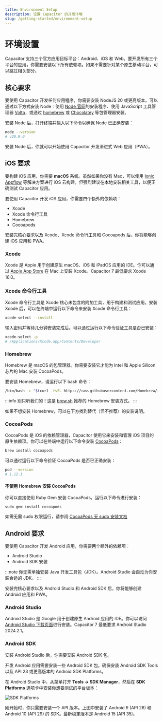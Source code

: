 ```yaml
---
title: Environment Setup
description: 设置 Capacitor 的开发环境
slug: /getting-started/environment-setup
---
```


# 环境设置

Capacitor 支持三个官方应用目标平台：Android、iOS 和 Web。要开发所有三个平台的应用，你需要安装以下所有依赖项。如果不需要针对某个原生移动平台，可以跳过相关部分。

## 核心要求

要使用 Capacitor 开发任何应用程序，你需要安装 NodeJS 20 或更高版本。可以通过以下方式安装 Node：使用 [Node 官网](https://nodejs.org)的安装程序、使用 JavaScript 工具管理器 [Volta](https://volta.sh/)，或通过 [homebrew](https://brew.sh/) 或 [Chocolatey](https://chocolatey.org/) 等包管理器安装。

安装 Node 后，打开终端并输入以下命令以确保 Node 已正确安装：

```bash
node --version
# v20.9.0
```

安装 Node 后，你就可以开始使用 Capacitor 开发渐进式 Web 应用（PWA）。

## iOS 要求

要构建 iOS 应用，你需要 **macOS** 系统。虽然如果你没有 Mac，可以使用 [Ionic Appflow](http://ionicframework.com/appflow) 等解决方案进行 iOS 云构建，但强烈建议在本地安装相关工具，以便正确测试 Capacitor 应用。

要使用 Capacitor 开发 iOS 应用，你需要四个额外的依赖项：

- Xcode
- Xcode 命令行工具
- Homebrew
- Cocoapods

安装完核心要求以及 Xcode、Xcode 命令行工具和 Cocoapods 后，你将能够创建 iOS 应用和 PWA。

### Xcode

Xcode 是 Apple 用于创建原生 macOS、iOS 和 iPadOS 应用的 IDE。你可以通过 [Apple App Store](https://apps.apple.com/us/app/xcode/id497799835?mt=12) 在 Mac 上安装 Xcode。Capacitor 7 最低要求 Xcode 16.0。

### Xcode 命令行工具

Xcode 命令行工具是 Xcode 核心未包含的附加工具，用于构建和测试应用。安装 Xcode 后，可以在终端中运行以下命令来安装 Xcode 命令行工具：

```bash
xcode-select --install
```

输入密码并等待几分钟安装完成后，可以通过运行以下命令验证工具是否已安装：

```bash
xcode-select -p
# /Applications/Xcode.app/Contents/Developer
```

### Homebrew

Homebrew 是 macOS 的包管理器。你需要安装它才能为 Intel 和 Apple Silicon 芯片的 Mac 安装 CocoaPods。

要安装 Homebrew，请运行以下 bash 命令：

```bash
/bin/bash -c "$(curl -fsSL https://raw.githubusercontent.com/Homebrew/install/HEAD/install.sh)"
```

:::info
别只听我们的！这是 [brew.sh](https://brew.sh) 推荐的 Homebrew 安装方式。
:::

如果不想安装 Homebrew，可以在下方找到替代（但不推荐）的安装说明。

### CocoaPods

CocoaPods 是 iOS 的依赖管理器，Capacitor 使用它来安装和管理 iOS 项目的原生依赖项。你可以在终端中运行以下命令安装 [CocoaPods](https://cocoapods.org/)：

```bash
brew install cocoapods
```

可以通过运行以下命令验证 CocoaPods 是否已正确安装：

```bash
pod --version
# 1.12.1
```

#### 不使用 Homebrew 安装 CocoaPods

你可以直接使用 Ruby Gem 安装 CocoaPods。运行以下命令进行安装：

```
sudo gem install cocoapods
```

如需无需 sudo 权限运行，请参阅 [CocoaPods 无 sudo 安装文档](https://guides.cocoapods.org/using/getting-started.html#sudo-less-installation)

## Android 要求

要使用 Capacitor 开发 Android 应用，你需要两个额外的依赖项：

- Android Studio
- Android SDK 安装

:::note
你无需单独安装 Java 开发工具包（JDK）。Android Studio 会自动为你安装合适的 JDK。
:::

安装完核心要求以及 Android Studio 和 Android SDK 后，你将能够创建 Android 应用和 PWA。

### Android Studio

Android Studio 是 Google 用于创建原生 Android 应用的 IDE。你可以访问 [Android Studio 下载页面](https://developer.android.com/studio)进行安装。Capacitor 7 最低要求 Android Studio 2024.2.1。

### Android SDK

安装 Android Studio 后，你需要安装 Android SDK 包。

开发 Android 应用需要安装一些 Android SDK 包。确保安装 Android SDK Tools 以及 API 23 或更高版本的 Android SDK Platforms。

在 Android Studio 中，从菜单打开 **Tools -> SDK Manager**，然后在 **SDK Platforms** 选项卡中安装你想要测试的平台版本：

![SDK Platforms](/img/v6/docs/android/sdk-platforms.png)

刚开始时，你只需要安装一个 API 版本。上图中安装了 Android 9 (API 28) 和 Android 10 (API 29) 的 SDK。最新稳定版本是 Android 15 (API 35)。